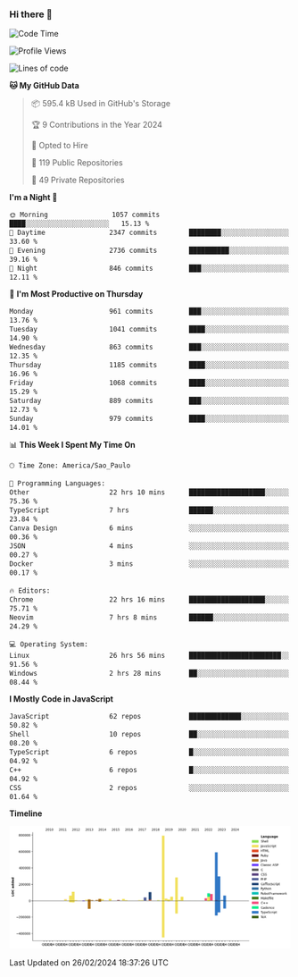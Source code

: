 ### Hi there 👋

<!--START_SECTION:waka-->
![Code Time](http://img.shields.io/badge/Code%20Time-5%2C677%20hrs%207%20mins-blue)

![Profile Views](http://img.shields.io/badge/Profile%20Views-3-blue)

![Lines of code](https://img.shields.io/badge/From%20Hello%20World%20I%27ve%20Written-2.8%20million%20lines%20of%20code-blue)

**🐱 My GitHub Data** 

> 📦 595.4 kB Used in GitHub's Storage 
 > 
> 🏆 9 Contributions in the Year 2024
 > 
> 💼 Opted to Hire
 > 
> 📜 119 Public Repositories 
 > 
> 🔑 49 Private Repositories 
 > 
**I'm a Night 🦉** 

```text
🌞 Morning                1057 commits        ████░░░░░░░░░░░░░░░░░░░░░   15.13 % 
🌆 Daytime                2347 commits        ████████░░░░░░░░░░░░░░░░░   33.60 % 
🌃 Evening                2736 commits        ██████████░░░░░░░░░░░░░░░   39.16 % 
🌙 Night                  846 commits         ███░░░░░░░░░░░░░░░░░░░░░░   12.11 % 
```
📅 **I'm Most Productive on Thursday** 

```text
Monday                   961 commits         ███░░░░░░░░░░░░░░░░░░░░░░   13.76 % 
Tuesday                  1041 commits        ████░░░░░░░░░░░░░░░░░░░░░   14.90 % 
Wednesday                863 commits         ███░░░░░░░░░░░░░░░░░░░░░░   12.35 % 
Thursday                 1185 commits        ████░░░░░░░░░░░░░░░░░░░░░   16.96 % 
Friday                   1068 commits        ████░░░░░░░░░░░░░░░░░░░░░   15.29 % 
Saturday                 889 commits         ███░░░░░░░░░░░░░░░░░░░░░░   12.73 % 
Sunday                   979 commits         ████░░░░░░░░░░░░░░░░░░░░░   14.01 % 
```


📊 **This Week I Spent My Time On** 

```text
🕑︎ Time Zone: America/Sao_Paulo

💬 Programming Languages: 
Other                    22 hrs 10 mins      ███████████████████░░░░░░   75.36 % 
TypeScript               7 hrs               ██████░░░░░░░░░░░░░░░░░░░   23.84 % 
Canva Design             6 mins              ░░░░░░░░░░░░░░░░░░░░░░░░░   00.36 % 
JSON                     4 mins              ░░░░░░░░░░░░░░░░░░░░░░░░░   00.27 % 
Docker                   3 mins              ░░░░░░░░░░░░░░░░░░░░░░░░░   00.17 % 

🔥 Editors: 
Chrome                   22 hrs 16 mins      ███████████████████░░░░░░   75.71 % 
Neovim                   7 hrs 8 mins        ██████░░░░░░░░░░░░░░░░░░░   24.29 % 

💻 Operating System: 
Linux                    26 hrs 56 mins      ███████████████████████░░   91.56 % 
Windows                  2 hrs 28 mins       ██░░░░░░░░░░░░░░░░░░░░░░░   08.44 % 
```

**I Mostly Code in JavaScript** 

```text
JavaScript               62 repos            █████████████░░░░░░░░░░░░   50.82 % 
Shell                    10 repos            ██░░░░░░░░░░░░░░░░░░░░░░░   08.20 % 
TypeScript               6 repos             █░░░░░░░░░░░░░░░░░░░░░░░░   04.92 % 
C++                      6 repos             █░░░░░░░░░░░░░░░░░░░░░░░░   04.92 % 
CSS                      2 repos             ░░░░░░░░░░░░░░░░░░░░░░░░░   01.64 % 
```



**Timeline**

![Lines of Code chart](https://raw.githubusercontent.com/jampow/jampow/master/assets/bar_graph.png)


 Last Updated on 26/02/2024 18:37:26 UTC
<!--END_SECTION:waka-->
